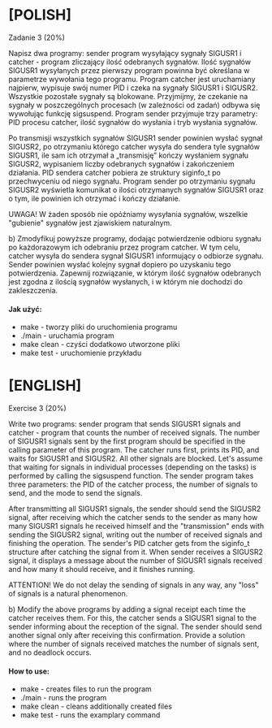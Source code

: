 # [POLISH]

Zadanie 3 (20%)

Napisz dwa programy: sender program wysyłający sygnały SIGUSR1 i  catcher - program zliczający ilość odebranych sygnałów. 
Ilość sygnałów SIGUSR1 wysyłanych przez pierwszy program powinna być określana w parametrze wywołania tego programu. 
Program catcher jest uruchamiany najpierw, wypisuje swój numer PID i czeka na sygnały SIGUSR1 i SIGUSR2. Wszystkie pozostałe sygnały są blokowane.
Przyjmijmy, że czekanie na sygnały w poszczególnych procesach (w zależności od zadań) odbywa się wywołując funkcję sigsuspend. 
Program sender przyjmuje trzy parametry: PID procesu catcher, ilość sygnałów do wysłania i tryb wysłania sygnałów.

Po transmisji wszystkich sygnałów SIGUSR1 sender powinien wysłać sygnał SIGUSR2, po otrzymaniu którego catcher wysyła do sendera tyle 
sygnałów SIGUSR1, ile sam ich otrzymał a „transmisję” kończy wysłaniem sygnału SIGUSR2, wypisaniem liczby odebranych sygnałów i zakończeniem działania. 
PID sendera catcher pobiera ze struktury  siginfo_t po przechwyceniu od niego sygnału. Program sender po otrzymaniu sygnału SIGUSR2 wyświetla komunikat 
o ilości otrzymanych sygnałów SIGUSR1 oraz o tym, ile powinien ich otrzymać i kończy działanie.

UWAGA! W żaden sposób nie opóźniamy wysyłania sygnałów, wszelkie "gubienie" sygnałów jest zjawiskiem naturalnym.

b) Zmodyfikuj powyższe programy, dodając potwierdzenie odbioru sygnału po każdorazowym ich odebraniu przez program catcher. 
W tym celu, catcher wysyła do sendera sygnał SIGUSR1 informujący o odbiorze sygnału. Sender powinien wysłać kolejny sygnał dopiero po uzyskaniu 
tego potwierdzenia. Zapewnij rozwiązanie, w którym ilość sygnałów odebranych jest zgodna z ilością sygnałów wysłanych, i w którym nie dochodzi do 
zakleszczenia.


#### Jak użyć:
* make - tworzy pliki do uruchomienia programu
* ./main - uruchamia program
* make clean - czyści dodatkowo utworzone pliki
* make test - uruchomienie przykładu

# [ENGLISH]

Exercise 3 (20%)

Write two programs: sender program that sends SIGUSR1 signals and catcher - program that counts the number of received signals.
The number of SIGUSR1 signals sent by the first program should be specified in the calling parameter of this program.
The catcher runs first, prints its PID, and waits for SIGUSR1 and SIGUSR2. All other signals are blocked.
Let's assume that waiting for signals in individual processes (depending on the tasks) is performed by calling the sigsuspend function.
The sender program takes three parameters: the PID of the catcher process, the number of signals to send, and the mode to send the signals.

After transmitting all SIGUSR1 signals, the sender should send the SIGUSR2 signal, after receiving which the catcher sends to the sender as many
how many SIGUSR1 signals he received himself and the "transmission" ends with sending the SIGUSR2 signal, writing out the number of received signals and finishing the operation.
The sender's PID catcher gets from the siginfo_t structure after catching the signal from it. When sender receives a SIGUSR2 signal, it displays a message
about the number of SIGUSR1 signals received and how many it should receive, and it finishes running.

ATTENTION! We do not delay the sending of signals in any way, any "loss" of signals is a natural phenomenon.

b) Modify the above programs by adding a signal receipt each time the catcher receives them. For this, the catcher sends a SIGUSR1 signal to the sender
informing about the reception of the signal. The sender should send another signal only after receiving this confirmation. Provide a solution where 
the number of signals received matches the number of signals sent, and no deadlock occurs.

#### How to use:
* make - creates files to run the program
* ./main - runs the program
* make clean - cleans additionally created files
* make test - runs the examplary command
